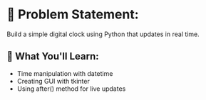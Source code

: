 # 📌 Problem Statement:  
Build a simple digital clock using Python that updates in real time.

## 🧠 What You'll Learn:  
- Time manipulation with datetime  
- Creating GUI with tkinter  
- Using after() method for live updates  

